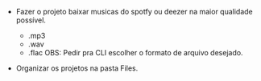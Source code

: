 - Fazer o projeto baixar musicas do spotfy ou deezer na maior qualidade possível.
  - .mp3
  - .wav
  - .flac
OBS: Pedir pra CLI escolher o formato de arquivo desejado.


- Organizar os projetos na pasta Files.